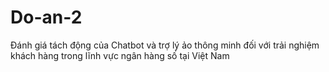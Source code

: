 # Do-an-2
Đánh giá tách động của Chatbot và trợ lý ảo thông minh đối với trải nghiệm khách hàng trong lĩnh vực ngân hàng số tại Việt Nam
